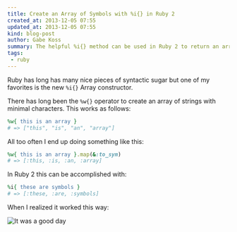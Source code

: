 ```yaml
---
title: Create an Array of Symbols with %i{} in Ruby 2
created_at: 2013-12-05 07:55
updated_at: 2013-12-05 07:55
kind: blog-post
author: Gabe Koss
summary: The helpful %i{} method can be used in Ruby 2 to return an array of strings as with %w{}. 
tags: 
 - ruby
--- 
```


Ruby has long has many nice pieces of syntactic sugar but one of my favorites
is the new `%i{}` Array constructor.

There has long been the `%w{}` operator to create an array of strings with
minimal characters. This works as follows:

```ruby
%w{ this is an array }
# => ["this", "is", "an", "array"] 
```

All too often I end up doing something like this:

```ruby
%w{ this is an array }.map(&:to_sym)
# => [:this, :is, :an, :array] 
```

In Ruby 2 this can be accomplished with:

```ruby
%i{ these are symbols }
# => [:these, :are, :symbols] 
```

When I realized it worked this way:

![It was a good day](http://i.imgur.com/ufsaGGZ.jpg)
